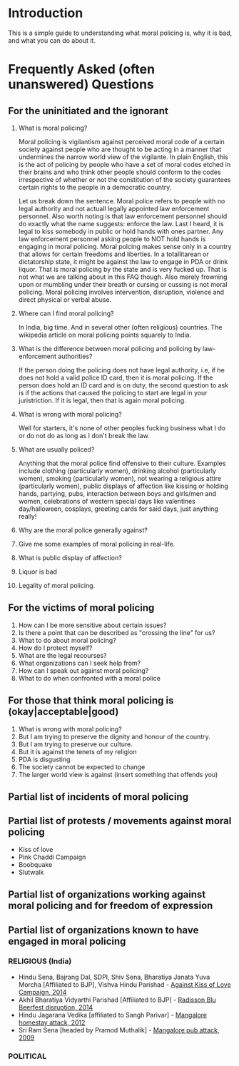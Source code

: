 # Introduction

This is a simple guide to understanding what moral policing is, why it is bad, and what you can do about it. 

# Frequently Asked (often unanswered) Questions 

## For the uninitiated and the ignorant

1. What is moral policing?
    
    Moral policing is vigilantism against perceived moral code of a certain society against people who are thought to be acting in a manner that undermines the narrow world view of the vigilante. In plain English, this is the act of policing by people who have a set of moral codes etched in their brains and who think other people should conform to the codes irrespective of whether or not the constitution of the society guarantees certain rights to the people in a democratic country. 

    Let us break down the sentence. Moral police refers to people with no legal authority and not actuall legally appointed law enforcement personnel. Also worth noting is that law enforcement personnel should do exactly what the name suggests: enforce the law. Last I heard, it is legal to kiss somebody in public or hold hands with ones partner. Any law enforcement personnel asking people to NOT hold hands is engaging in moral policing. Moral polcing makes sense only in a country that
    allows for certain freedoms and liberties. In a totallitarean or dictatorship state, it might be against the law to engage in PDA or drink liquor. That is moral policing by the state and is very fucked up. That is not what we are talking about in this FAQ though. Also merely frowning upon or mumbling under their breath or cursing or cussing is not moral policing. Moral policing involves intervention, disruption, violence and direct physical or verbal abuse.

2. Where can I find moral policing?
    
    In India, big time. And in several other (often religious) countries. The wikipedia article on moral policing points squarely to India. 

3. What is the difference between moral policing and policing by law-enforcement authorities?
    
    If the person doing the policing does not have legal authority, i.e, if he does not hold a valid police ID card, then it is moral policing. If the person does hold an ID card and is on duty, the second question to ask is if the actions that caused the policing to start are legal in your juristriction. If it is legal, then that is again moral policing.

3. What is wrong with moral policing?
    
    Well for starters, it's none of other peoples fucking business what I do or do not do as long as I don't break the law. 

4. What are usually policed?
    
    Anything that the moral police find offensive to their culture. Examples include clothing (particularly women), drinking alcohol (particularly women), smoking (particularly women), not wearing a religious attire (particularly women), public displays of affection like kissing or holding hands, partying, pubs, interaction between boys and girls/men and women, celebrations of western special days like valentines day/halloween, cosplays, greeting cards for said days, just anything
    really!


5. Why are the moral police generally against?
6. Give me some examples of moral policing in real-life.
7. What is public display of affection?
8. Liquor is bad
9. Legality of moral policing.


## For the victims of moral policing

1. How can I be more sensitive about certain issues?
2. Is there a point that can be described as "crossing the line" for us?
3. What to do about moral policing?
4. How do I protect myself?
5. What are the legal recourses?
6. What organizations can I seek help from?
7. How can I speak out against moral policing?
8. What to do when confronted with a moral police

## For those that think moral policing is (okay|acceptable|good)

1. What is wrong with moral policing?
2. But I am trying to preserve the dignity and honour of the country.
3. But I am trying to preserve our culture.
4. But it is against the tenets of my religion
5. PDA is disgusting
6. The society cannot be expected to change 
7. The larger world view is against (insert something that offends you)

## Partial list of incidents of moral policing


## Partial list of protests / movements against moral policing
- Kiss of love
- Pink Chaddi Campaign
- Boobquake
- Slutwalk

## Partial list of organizations working against moral policing and for freedom of expression

## Partial list of organizations known to have engaged in moral policing

### RELIGIOUS (India)
- Hindu Sena, Bajrang Dal, SDPI, Shiv Sena, Bharatiya Janata Yuva Morcha [Affiliated to BJP], Vishva Hindu Parishad - [Against Kiss of Love Campaign, 2014](https://en.wikipedia.org/wiki/2014_Kiss_of_Love_protest)
- Akhil Bharatiya Vidyarthi Parishad [Affiliated to BJP] - [Radisson Blu Beerfest disruption, 2014](http://timesofindia.indiatimes.com/city/chennai/ABVPs-beer-act-kicks-up-furore-gets-BJP-backing/articleshow/44819337.cms)
- Hindu Jagarana Vedika [affiliated to Sangh Parivar] - [Mangalore homestay attack, 2012](https://en.wikipedia.org/wiki/2012_Mangalore_homestay_attack)
- Sri Ram Sena [headed by Pramod Muthalik] - [Mangalore pub attack, 2009](https://en.wikipedia.org/wiki/2009_Mangalore_pub_attack)

### POLITICAL

